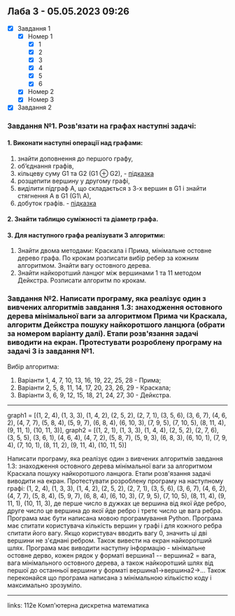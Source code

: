 ## Лаба 3 - 05.05.2023 09:26

- [x] Завдання 1
  - [x] Номер 1
    - [x] 1
    - [x] 2
    - [x] 3
    - [x] 4
    - [x] 5
    - [x] 6
  - [x] Номер 2
  - [x] Номер 3
- [x] Завдання 2

### Завдання №1. Розв'язати на графах наступні задачі:

#### 1. Виконати наступні операції над графами:

1. знайти доповнення до першого графу,
2. об’єднання графів,
3. кільцеву суму G1 та G2 (G1 ⊕ G2), - [підказка](joplin://x-callback-url/openNote?id=96df8d7ebbc94b35b5f4dfc3a31a232c)
4. розщепити вершину у другому графі,
5. виділити підграф А, що складається з 3-х вершин в G1 і знайти стягнення А в G1 (G1\ A),
6. добуток графів. - [підказка](joplin://x-callback-url/openNote?id=6c7e58eac34043dc9919631836934396)

#### 2. Знайти таблицю суміжності та діаметр графа.

#### 3. Для наступного графа реалізувати 3 алгоритми:

1.  Знайти двома методами: Краскала і Прима, мінімальне
    остовне дерево графа. По крокам розписати вибір ребер за кожним
    алгоритмом. Знайти вагу остовного дерева.
2.  Знайти найкоротший ланцюг між вершинами 1 та 11 методом
    Дейкстра. Розписати алгоритм по крокам.

### Завдання №2. Написати програму, яка реалізує один з вивчених алгоритмів завдання 1.3: знаходження остовного дерева мінімальної ваги за алгоритмом Прима чи Краскала, алгоритм Дейкстра пошуку найкоротшого ланцюга (обрати за номером варіанту далі). Етапи розв'язання задачі виводити на екран. Протестувати розроблену програму на задачі 3 із завдання №1.

Вибір алгоритма:

1. Варіанти 1, 4, 7, 10, 13, 16, 19, 22, 25, 28 - Прима;
2. Варіанти 2, 5, 8, 11, 14, 17, 20, 23, 26, 29 - Краскала;
3. Варіанти 3, 6, 9, 12, 15, 18, 21, 24, 27, 30 - Дейкстра.

---

graph1 = [(1, 2, 4), (1, 3, 3), (1, 4, 2), (2, 5, 2), (2, 7, 1), (3, 5, 6), (3, 6, 7), (4, 6, 2), (4, 7, 7),
          (5, 8, 4), (5, 9, 7), (6, 8, 4), (6, 10, 3), (7, 9, 5), (7, 10, 5), (8, 11, 4), (9, 11, 1), (10, 11, 3)],
graph2 = [(1, 2, 1), (1, 3, 3), (1, 4, 4), (2, 5, 2), (2, 7, 6), (3, 5, 5), (3, 6, 1), (4, 6, 4), (4, 7, 2),
          (5, 8, 7), (5, 9, 3), (6, 8, 3), (6, 10, 1), (7, 9, 4), (7, 10, 1), (8, 11, 2), (9, 11, 4), (10, 11, 5)]

Написати програму, яка реалізує один з вивчених алгоритмів завдання 1.3: знаходження остовного дерева мінімальної ваги за алгоритмом Краскала пошуку найкоротшого ланцюга. Етапи розв'язання задачі виводити на екран. Протестувати розроблену програму на наступному графі: (1, 2, 4), (1, 3, 3), (1, 4, 2), (2, 5, 2), (2, 7, 1), (3, 5, 6), (3, 6, 7), (4, 6, 2), (4, 7, 7), (5, 8, 4), (5, 9, 7), (6, 8, 4), (6, 10, 3), (7, 9, 5), (7, 10, 5), (8, 11, 4), (9, 11, 1), (10, 11, 3), де перше число в дужках це вершина від якої йде ребро, друге число це вершина до якої йде ребро і третє число це вага ребра. Програма має бути написана мовою програмування Python. Програма має спитати користувача кількість вершин у графі і для кожного ребра спитати його вагу. Якщо користувач вводить вагу 0, значить ці дві вершини не з'єднані ребром. Також вивести на екран найкоротший шлях. Програма має виводити наступну інформацію - мінімальне остовне дерво, кожен рядок у форматі вершина1 -- вершина2 = вага, вага мінімального остовного дерева, а також найкоротший шлях від першої до останньої вершини у форматі вершина1->вершина2->... Також переконайся що програма написана з мінімальною кількістю коду і максимально зрозуміло.


---

links: 112e Комп'ютерна дискретна математика

